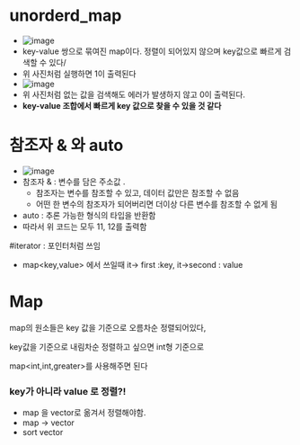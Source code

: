 # unorderd_map 
  - ![image](https://user-images.githubusercontent.com/77326600/228415762-c85d8259-59ed-40a9-be16-566c75fb3759.png)
  - key-value 쌍으로 묶여진 map이다. 정렬이 되어있지 않으며 key값으로 빠르게 검색할 수 있다/
  - 위 사진처럼 실행하면 1이 출력된다
  - ![image](https://user-images.githubusercontent.com/77326600/228416014-6687e301-8202-44a2-b0d6-ba11dbe9cfbf.png)
  - 위 사진처럼 없는 값을 검색해도 에러가 발생하지 않고 0이 출력된다.
  - **key-value 조합에서 빠르게 key 값으로 찾을 수 있을 것 같다**
  
 
 
 # 참조자 & 와 auto
  - ![image](https://user-images.githubusercontent.com/77326600/228481801-5567b170-7622-4530-953a-0724b14112b8.png)
  -  참조자 & : 변수를 담은 주소값 .
      - 참조자는 변수를 참조할 수 있고, 데이터 값만은 참조할 수 없음
      - 어떤 한 변수의 참조자가 되어버리면 더이상 다른 변수를 참조할 수 없게 됨
  - auto : 추론 가능한 형식의 타입을 반환함
  - 따라서 위 코드는 모두 11, 12를 출력함
  
#iterator : 포인터처럼 쓰임
 - map<key,value> 에서 쓰일때 it-> first :key, it->second : value
 
# Map

map의 원소들은 key 값을 기준으로 오름차순 정렬되어있다,

key값을 기준으로 내림차순 정렬하고 싶으면 int형 기준으로

map<int,int,greater>를 사용해주면 된다

### key가 아니라 value 로 정렬?!

- map 을 vector로 옮겨서 정렬해야함.
- map → vector
- sort vector



 



